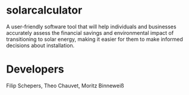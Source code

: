 # solarcalculator
A user-friendly software tool that will help individuals and businesses accurately assess the financial savings and environmental impact of transitioning to solar energy, making it easier for them to make informed decisions about installation.

# Developers
Filip Schepers, Theo Chauvet, Moritz Binneweiß
